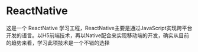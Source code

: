 # ReactNative
这是一个 ReactNative 学习工程，ReactNative主要是通过JavaScript实现跨平台开发的语言。以H5前端技术，再以Native配合来实现移动端的开发，确实从目前的趋势来看，学习此项技术是一个不错的选择
